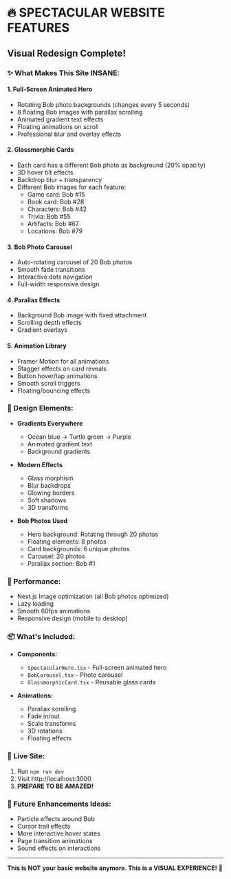 # 🔥 SPECTACULAR WEBSITE FEATURES

## Visual Redesign Complete!

### ✨ What Makes This Site INSANE:

#### 1. **Full-Screen Animated Hero**
- Rotating Bob photo backgrounds (changes every 5 seconds)
- 8 floating Bob images with parallax scrolling
- Animated gradient text effects
- Floating animations on scroll
- Professional blur and overlay effects

#### 2. **Glassmorphic Cards**
- Each card has a different Bob photo as background (20% opacity)
- 3D hover tilt effects
- Backdrop blur + transparency
- Different Bob images for each feature:
  - Game card: Bob #15
  - Book card: Bob #28
  - Characters: Bob #42
  - Trivia: Bob #55
  - Artifacts: Bob #67
  - Locations: Bob #79

#### 3. **Bob Photo Carousel**
- Auto-rotating carousel of 20 Bob photos
- Smooth fade transitions
- Interactive dots navigation
- Full-width responsive design

#### 4. **Parallax Effects**
- Background Bob image with fixed attachment
- Scrolling depth effects
- Gradient overlays

#### 5. **Animation Library**
- Framer Motion for all animations
- Stagger effects on card reveals
- Button hover/tap animations
- Smooth scroll triggers
- Floating/bouncing effects

### 🎨 Design Elements:

- **Gradients Everywhere**
  - Ocean blue → Turtle green → Purple
  - Animated gradient text
  - Background gradients

- **Modern Effects**
  - Glass morphism
  - Blur backdrops
  - Glowing borders
  - Soft shadows
  - 3D transforms

- **Bob Photos Used**
  - Hero background: Rotating through 20 photos
  - Floating elements: 8 photos
  - Card backgrounds: 6 unique photos
  - Carousel: 20 photos
  - Parallax section: Bob #1

### 🚀 Performance:

- Next.js Image optimization (all Bob photos optimized)
- Lazy loading
- Smooth 60fps animations
- Responsive design (mobile to desktop)

### 📦 What's Included:

- **Components:**
  - `SpectacularHero.tsx` - Full-screen animated hero
  - `BobCarousel.tsx` - Photo carousel
  - `GlassmorphicCard.tsx` - Reusable glass cards

- **Animations:**
  - Parallax scrolling
  - Fade in/out
  - Scale transforms
  - 3D rotations
  - Floating effects

### 🎯 Live Site:

1. Run `npm run dev`
2. Visit http://localhost:3000
3. **PREPARE TO BE AMAZED!**

### 🔮 Future Enhancements Ideas:

- Particle effects around Bob
- Cursor trail effects
- More interactive hover states
- Page transition animations
- Sound effects on interactions

---

**This is NOT your basic website anymore. This is a VISUAL EXPERIENCE!** 🎉
